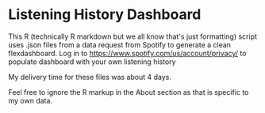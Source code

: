 # Listening History Dashboard
This R (technically R markdown but we all know that's just formatting) script uses .json files from a data request from Spotify to generate a clean flexdashboard. 
Log in to https://www.spotify.com/us/account/privacy/ to populate dashboard with your own listening history

My delivery time for these files was about 4 days. 

Feel free to ignore the R markup in the About section as that is specific to my own data. 
